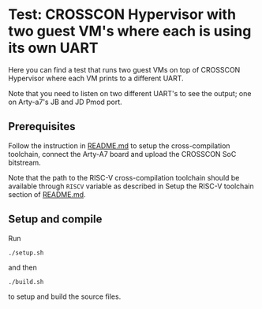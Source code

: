 # Test: CROSSCON Hypervisor with two guest VM's where each is using its own UART

Here you can find a test that runs two guest VMs on top of CROSSCON Hypervisor where each VM prints to a different UART.

Note that you need to listen on two different UART's to see the output; one on Arty-a7's JB and JD Pmod port. 

## Prerequisites

Follow the instruction in [README.md](../../../README.md) to setup the cross-compilation toolchain, connect the Arty-A7 board and upload the CROSSCON SoC bitstream.

Note that the path to the RISC-V cross-compilation toolchain should be available through `RISCV` variable as described in Setup the RISC-V toolchain section of [README.md](../../../README.md).

## Setup and compile

Run
```
./setup.sh
```
and then
```
./build.sh 
```
to setup and build the source files.

